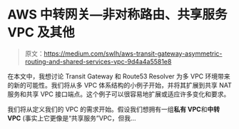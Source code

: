 # AWS 中转网关—非对称路由、共享服务 VPC 及其他

> 原文：<https://medium.com/swlh/aws-transit-gateway-asymmetric-routing-and-shared-services-vpc-9d4a4a5581e8>

在本文中，我想讨论 Transit Gateway 和 Route53 Resolver 为多 VPC 环境带来的新的可能性。我们将从多 VPC 体系结构的小例子开始，并将其扩展到共享 NAT 服务和共享 VPC 接口端点。这个例子可以很容易地扩展或适应许多变化和要求。

我们将从定义我们的 VPC 的需求开始。假设我们想拥有一组**私有 VPC**和**中转 VPC** (事实上它更像是“共享服务”VPC，但我…